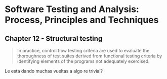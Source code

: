 # Software Testing and Analysis: Process, Principles and Techniques

## Chapter 12 - Structural testing

> In practice, control flow testing criteria are used to evaluate the
thoroughness of test suites derived from functional testing criteria by
identifying elements of the programs not adequately exercised.

Le está dando muchas vueltas a algo re trivial?